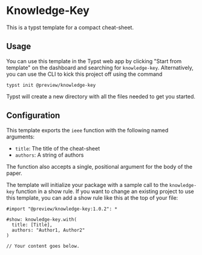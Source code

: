 # Knowledge-Key
This is a typst template for a compact cheat-sheet.

## Usage
You can use this template in the Typst web app by clicking "Start from template" on the dashboard and searching for `knowledge-key`.
Alternatively, you can use the CLI to kick this project off using the command
```
typst init @preview/knowledge-key
```

Typst will create a new directory with all the files needed to get you started.

## Configuration
This template exports the `ieee` function with the following named arguments:

- `title`: The title of the cheat-sheet
- `authors`: A string of authors

The function also accepts a single, positional argument for the body of the
paper.

The template will initialize your package with a sample call to the `knowledge-key`
function in a show rule. If you want to change an existing project to use this
template, you can add a show rule like this at the top of your file:

```typ
#import "@preview/knowledge-key:1.0.2": *

#show: knowledge-key.with(
  title: [Title],
  authors: "Author1, Author2"
)

// Your content goes below.
```
